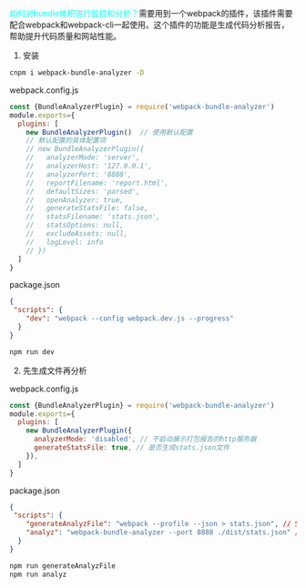 <font color=cyan>如何对bundle体积进行监控和分析？</font>需要用到一个webpack的插件，该插件需要配合webpack和webpack-cli一起使用。这个插件的功能是生成代码分析报告，帮助提升代码质量和网站性能。

1. 安装
```sh
cnpm i webpack-bundle-analyzer -D
```
webpack.config.js
```js
const {BundleAnalyzerPlugin} = require('webpack-bundle-analyzer')
module.exports={
  plugins: [
    new BundleAnalyzerPlugin()  // 使用默认配置
    // 默认配置的具体配置项
    // new BundleAnalyzerPlugin({
    //   analyzerMode: 'server',
    //   analyzerHost: '127.0.0.1',
    //   analyzerPort: '8888',
    //   reportFilename: 'report.html',
    //   defaultSizes: 'parsed',
    //   openAnalyzer: true,
    //   generateStatsFile: false,
    //   statsFilename: 'stats.json',
    //   statsOptions: null,
    //   excludeAssets: null,
    //   logLevel: info
    // })
  ]
}
```
package.json
```json
{
 "scripts": {
    "dev": "webpack --config webpack.dev.js --progress"
  }
}
```
```sh
npm run dev
```

2. 先生成文件再分析

webpack.config.js
```js
const {BundleAnalyzerPlugin} = require('webpack-bundle-analyzer')
module.exports={
  plugins: [
    new BundleAnalyzerPlugin({
      analyzerMode: 'disabled', // 不启动展示打包报告的http服务器
      generateStatsFile: true, // 是否生成stats.json文件
    }),
  ]
}
```
package.json
```json
{
 "scripts": {
    "generateAnalyzFile": "webpack --profile --json > stats.json", // 生成分析文件
    "analyz": "webpack-bundle-analyzer --port 8888 ./dist/stats.json" // 启动展示打包报告的http服务器
  }
}
```
```sh
npm run generateAnalyzFile
npm run analyz
```

